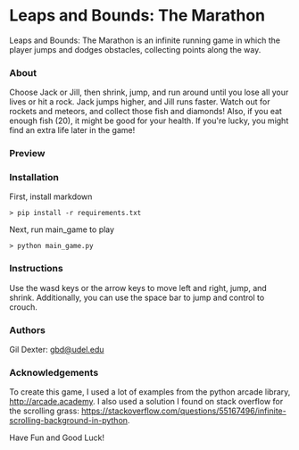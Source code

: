 # Leaps and Bounds: The Marathon
Leaps and Bounds: The Marathon is an infinite running game 
in which the player jumps and dodges obstacles, collecting
points along the way.

### About
Choose Jack or Jill, then shrink, jump, and run around until
you lose all your lives or hit a rock. Jack jumps higher,
and Jill runs faster. Watch out for rockets and 
meteors, and collect those fish and diamonds! Also, if you
eat enough fish (20), it might be good for your health. If
you're lucky, you might find an extra life later in the game!

### Preview
### Installation
First, install markdown
```
> pip install -r requirements.txt
```
Next, run main_game to play
```
> python main_game.py
```
### Instructions
Use the wasd keys or the arrow keys to move left and right, jump, 
and shrink. Additionally, you can use the space bar to jump and
control to crouch.

### Authors
Gil Dexter: gbd@udel.edu

### Acknowledgements
To create this game, I used a lot of examples from the python
arcade library, http://arcade.academy. I also used a solution
I found on stack overflow for the scrolling grass:
https://stackoverflow.com/questions/55167496/infinite-scrolling-background-in-python.

Have Fun and Good Luck!
